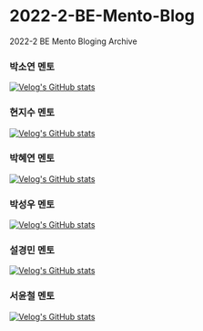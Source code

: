 # 2022-2-BE-Mento-Blog
2022-2 BE Mento Bloging Archive

### 박소연 멘토
[![Velog's GitHub stats](https://velog-readme-stats.vercel.app/api/list?name=psoyeon0127)](https://velog.io/@psoyeon0127)

### 현지수 멘토
[![Velog's GitHub stats](https://velog-readme-stats.vercel.app/api/list?name=jichuuu)](https://velog.io/@jichuuu)

### 박혜연 멘토
[![Velog's GitHub stats](https://velog-readme-stats.vercel.app/api/list?name=gpdus0321)](https://velog.io/@gpdus0321)

### 박성우 멘토
[![Velog's GitHub stats](https://velog-readme-stats.vercel.app/api/list?name=parklab)](https://velog.io/@parklab)

### 설경민 멘토
[![Velog's GitHub stats](https://velog-readme-stats.vercel.app/api/list?name=k0ng-min)](https://velog.io/@k0ng-min)

### 서윤철 멘토
[![Velog's GitHub stats](https://velog-readme-stats.vercel.app/api/list?name=hl4rpn)](https://velog.io/@hl4rpn)
